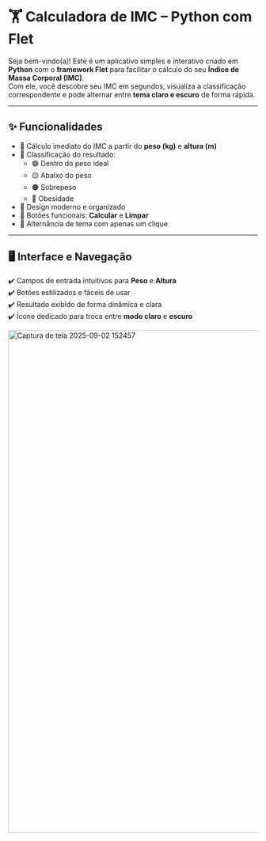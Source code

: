 # 🏋️ Calculadora de IMC – Python com Flet

Seja bem-vindo(a)! Este é um aplicativo simples e interativo criado em **Python** com o **framework Flet** para facilitar o cálculo do seu **Índice de Massa Corporal (IMC)**.  
Com ele, você descobre seu IMC em segundos, visualiza a classificação correspondente e pode alternar entre **tema claro e escuro** de forma rápida.

---

## ✨ Funcionalidades

- 🔹 Cálculo imediato do IMC a partir do **peso (kg)** e **altura (m)**
- 🔹 Classificação do resultado:
  - 🟢 Dentro do peso ideal  
  - 🟡 Abaixo do peso  
  - 🟠 Sobrepeso  
  - 🔴 Obesidade
- 🔹 Design moderno e organizado
- 🔹 Botões funcionais: **Calcular** e **Limpar**
- 🔹 Alternância de tema com apenas um clique

---

## 🖥️ Interface e Navegação

✔️ Campos de entrada intuitivos para **Peso** e **Altura**  
✔️ Botões estilizados e fáceis de usar  
✔️ Resultado exibido de forma dinâmica e clara  
✔️ Ícone dedicado para troca entre **modo claro** e **escuro**  

<img width="1912" height="1017" alt="Captura de tela 2025-09-02 152457" src="https://github.com/user-attachments/assets/43ac511a-22b8-420a-bd60-885d2bb415c2" />




